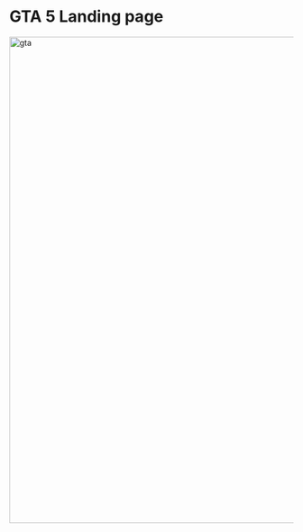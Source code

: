 
# GTA 5 Landing page
<img width="863" alt="gta" src="https://github.com/chaimaaloug/landingPageGTA/assets/49941834/ad6e9446-da67-4649-9d90-7f9ed7404349">
